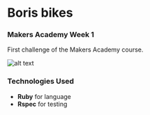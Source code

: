 # Boris bikes

### Makers Academy Week 1

First challenge of the Makers Academy course.

![alt text](http://www.londonlovesbusiness.com/Pictures/web/h/f/e/Boris-and-his-bike_622.jpg)

### Technologies Used
* **Ruby** for language
* **Rspec** for testing
